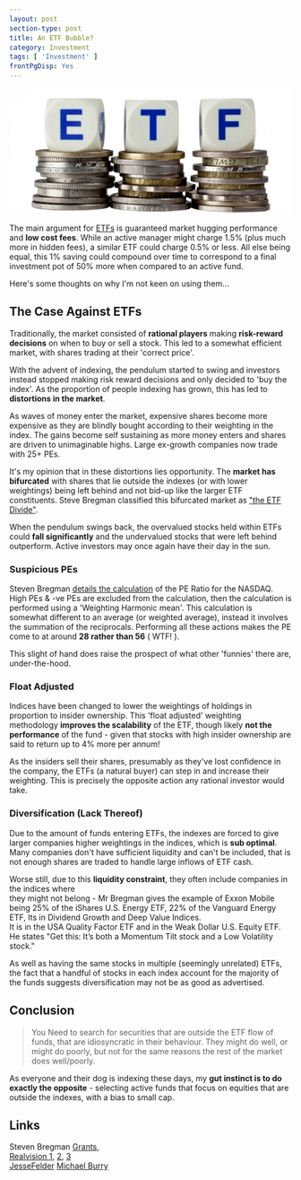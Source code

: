 ```yaml
---
layout: post
section-type: post
title: An ETF Bubble?
category: Investment
tags: [ 'Investment' ]
frontPgDisp: Yes
---
```


<img style="border: 0;" src="/img/2019/20191201_etf_header.jpg" />

The main argument for [ETFs](https://en.wikipedia.org/wiki/Exchange-traded_fund) is guaranteed market 
hugging performance and  **low cost fees**.  While an active manager might charge 1.5% (plus much more 
in hidden fees), a similar ETF could charge 0.5% or less.  All else being equal, this 1% saving could 
compound over time to correspond to a final investment pot of 50% more when compared to an active fund.

Here's some thoughts on why I'm not keen on using them...

## The Case Against ETFs

Traditionally, the market consisted of **rational players** making **risk-reward decisions** on
when to buy or sell a stock.  This led to a somewhat efficient market, with shares trading
at their 'correct price'.

With the advent of indexing, the pendulum started to swing and investors instead stopped
making risk reward decisions and only decided to 'buy the index'.  As the proportion of
people indexing has grown, this has led to **distortions in the market**.  

As waves of money enter the market, expensive shares become more expensive as they are
blindly bought according to their weighting in the index.  The gains become self
sustaining as more money enters and shares are driven to unimaginable highs.  Large
ex-growth companies now trade with 25+ PEs.

It's my opinion that in these distortions lies opportunity.  The **market has bifurcated** 
with shares that lie outside the indexes (or with lower weightings) being left behind 
and not bid-up like the larger ETF constituents.  Steve Bregman classified this bifurcated 
market as ["the ETF Divide"](https://horizonkinetics.com/wp-content/uploads/Grants_On-The-ETF-Divide.pdf).

When the pendulum swings back, the overvalued stocks held within ETFs could **fall significantly** 
and the undervalued stocks that were left behind outperform.  Active investors may once again have 
their day in the sun.


### Suspicious PEs

Steven Bregman [details the calculation](https://youtu.be/xpk3triMLZQ?t=1325) of the PE Ratio 
for the NASDAQ.  High PEs & -ve PEs are excluded from the calculation,  then the calculation 
is performed using a 'Weighting Harmonic mean'.  This calculation is somewhat different to 
an average (or weighted average), instead it involves the summation of the reciprocals.
Performing all these actions makes the PE come to at around **28 rather than 56** ( WTF! ).

This slight of hand does raise the prospect of what other 'funnies' there are, under-the-hood.


### Float Adjusted

Indices have been changed to lower the weightings of holdings in proportion to insider
ownership. This 'float adjusted' weighting  methodology **improves the scalability** of the
ETF, though likely **not the performance** of the fund - given that stocks with high insider
ownership are said to return up to 4% more per annum!

As the insiders sell their shares, presumably as they've lost confidence in the company,
the ETFs (a natural buyer) can step in and increase their weighting.  This is precisely the 
opposite action any rational investor would take.


### Diversification (Lack Thereof)

Due to the amount of funds entering ETFs, the indexes are forced to give larger companies higher 
weightings in the indices, which is **sub optimal**.  Many companies don't have sufficient
liquidity and can't be included, that is not enough shares are traded to handle large inflows 
of ETF cash.

Worse still, due to this **liquidity constraint**, they often include companies in the indices where	
they might not belong - Mr Bregman gives the example of Exxon Mobile being 25% of the iShares 
U.S. Energy ETF, 22% of the Vanguard Energy ETF, Its in  Dividend Growth and Deep Value Indices.  
It is in the USA Quality Factor ETF and in the Weak Dollar U.S. Equity ETF. He states "Get this: 
It’s both a Momentum Tilt stock and a Low Volatility stock."

As well as having the same stocks in multiple (seemingly unrelated) ETFs, the fact that a handful 
of stocks in each index account for the majority of the funds suggests diversification may not be 
as good as advertised.



## Conclusion

> You Need to search for securities that are outside the ETF flow of funds, that are idiosyncratic in their behaviour. They might do well, or might do poorly, but not for the same reasons the rest of the market does well/poorly. 

As everyone and their dog is indexing these days, my **gut instinct is to do exactly the opposite** - 
selecting active funds that focus on equities that are outside the indexes, with a bias to small cap.


## Links

Steven Bregman [Grants](https://vimeo.com/209940152/f2154e4d3d),  
[Realvision 1](https://www.youtube.com/watch?v=xpk3triMLZQ), [2](https://www.youtube.com/watch?v=Ih7bWOSwECU), [3](https://www.youtube.com/watch?v=0JfGplGv3BA)  
[JesseFelder](https://thefelderreport.com/2017/06/06/podcast-steven-bregman-on-the-greatest-bubble-ever-passive-etf-investing/)
[Michael Burry]( https://www.bloomberg.com/news/articles/2019-08-28/the-big-short-s-michael-burry-sees-a-bubble-in-passive-investing)
